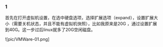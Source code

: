 

### 1

首先在打开虚拟机设置，在选中硬盘选项，选择扩展选项（expand），设置扩展大小（需要关机状态，并且不能有虚拟机快照），比如我原来是20G ，通过设置扩展到40G。这一步过后linux就多了20G空闲磁盘。

![pic/VMWare-01.png]
